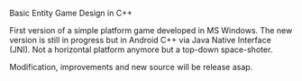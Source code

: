 Basic Entity Game Design in C++

First version of a simple platform game developed in MS Windows. The new version is still in progress but in Android C++ via Java Native Interface (JNI). Not a horizontal platform anymore but a top-down space-shoter.

Modification, improvements and new source will be release asap.
